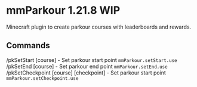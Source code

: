 # mmParkour 1.21.8 WIP
Minecraft plugin to create parkour courses with leaderboards and rewards.

## Commands
/pkSetStart [course] - Set parkour start point `mmParkour.setStart.use`  
/pkSetEnd [course] - Set parkour end point `mmParkour.setEnd.use`  
/pkSetCheckpoint [course] [checkpoint] - Set parkour start point `mmParkour.setCheckpoint.use`  
